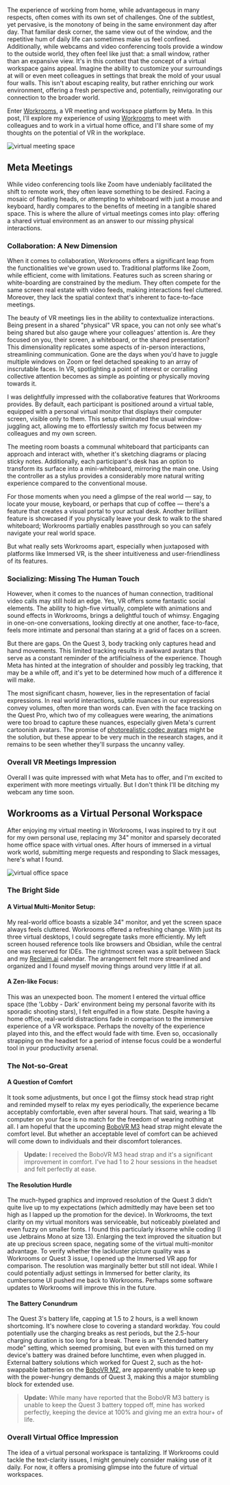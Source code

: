 ﻿The experience of working from home, while advantageous in many respects, often comes with its own set of challenges. One of the subtlest, yet pervasive, is the monotony of being in the same environment day after day. That familiar desk corner, the same view out of the window, and the repetitive hum of daily life can sometimes make us feel confined. Additionally, while webcams and video conferencing tools provide a window to the outside world, they often feel like just that: a small window, rather than an expansive view. It's in this context that the concept of a virtual workspace gains appeal. Imagine the ability to customize your surroundings at will or even meet colleagues in settings that break the mold of your usual four walls. This isn't about escaping reality, but rather enriching our work environment, offering a fresh perspective and, potentially, reinvigorating our connection to the broader world.

Enter [Workrooms](https://forwork.meta.com/ca/horizon-workrooms/), a VR meeting and workspace platform by Meta. In this post, I'll explore my experience of using [Workrooms](https://forwork.meta.com/ca/horizon-workrooms/) to meet with colleagues and to work in a virtual home office, and I'll share some of my thoughts on the potential of VR in the workplace.

![virtual meeting space](img/virtual-office.png)

## Meta Meetings

While video conferencing tools like Zoom have undeniably facilitated the shift to remote work, they often leave something to be desired. Facing a mosaic of floating heads, or attempting to whiteboard with just a mouse and keyboard, hardly compares to the benefits of meeting in a tangible shared space. This is where the allure of virtual meetings comes into play: offering a shared virtual environment as an answer to our missing physical interactions.

### Collaboration: A New Dimension
When it comes to collaboration, Workrooms offers a significant leap from the functionalities we've grown used to. Traditional platforms like Zoom, while efficient, come with limitations. Features such as screen sharing or white-boarding are constrained by the medium. They often compete for the same screen real estate with video feeds, making interactions feel cluttered. Moreover, they lack the spatial context that's inherent to face-to-face meetings.

The beauty of VR meetings lies in the ability to contextualize interactions. Being present in a shared "physical" VR space, you can not only see what's being shared but also gauge where your colleagues' attention is. Are they focused on you, their screen, a whiteboard, or the shared presentation? This dimensionality replicates some aspects of in-person interactions, streamlining communication. Gone are the days when you'd have to juggle multiple windows on Zoom or feel detached speaking to an array of inscrutable faces. In VR, spotlighting a point of interest or corralling collective attention becomes as simple as pointing or physically moving towards it.

I was delightfully impressed with the collaborative features that Workrooms provides. By default, each participant is positioned around a virtual table, equipped with a personal virtual monitor that displays their computer screen, visible only to them. This setup eliminated the usual window-juggling act, allowing me to effortlessly switch my focus between my colleagues and my own screen.

The meeting room boasts a communal whiteboard that participants can approach and interact with, whether it's sketching diagrams or placing sticky notes. Additionally, each participant's desk has an option to transform its surface into a mini-whiteboard, mirroring the main one. Using the controller as a stylus provides a considerably more natural writing experience compared to the conventional mouse.

For those moments when you need a glimpse of the real world — say, to locate your mouse, keyboard, or perhaps that cup of coffee — there's a feature that creates a visual portal to your actual desk. Another brilliant feature is showcased if you physically leave your desk to walk to the shared whiteboard; Workrooms partially enables passthrough so you can safely navigate your real world space.

But what really sets Workrooms apart, especially when juxtaposed with platforms like Immersed VR, is the sheer intuitiveness and user-friendliness of its features.

### Socializing: Missing The Human Touch
However, when it comes to the nuances of human connection, traditional video calls may still hold an edge. Yes, VR offers some fantastic social elements. The ability to high-five virtually, complete with animations and sound effects in Workrooms, brings a delightful touch of whimsy. Engaging in one-on-one conversations, looking directly at one another, face-to-face, feels more intimate and personal than staring at a grid of faces on a screen.

But there are gaps. On the Quest 3, body tracking only captures head and hand movements. This limited tracking results in awkward avatars that serve as a constant reminder of the artificialness of the experience. Though Meta has hinted at the integration of shoulder and possibly leg tracking, that may be a while off, and it's yet to be determined how much of a difference it will make.

The most significant chasm, however, lies in the representation of facial expressions. In real world interactions, subtle nuances in our expressions convey volumes, often more than words can. Even with the face tracking on the Quest Pro, which two of my colleagues were wearing, the animations were too broad to capture these nuances, especially given Meta's current cartoonish avatars. The promise of [photorealistic codec avatars](https://www.youtube.com/watch?v=EohIA7QPmmE) might be the solution, but these appear to be very much in the research stages, and it remains to be seen whether they'll surpass the uncanny valley.

### Overall VR Meetings Impression
Overall I was quite impressed with what Meta has to offer, and I'm excited to experiment with more meetings virtually. But I don't think I'll be ditching my webcam any time soon.

## Workrooms as a Virtual Personal Workspace

After enjoying my virtual meeting in Workrooms, I was inspired to try it out for my own personal use, replacing my 34" monitor and sparsely decorated home office space with virtual ones. After hours of immersed in a virtual work world, submitting merge requests and responding to Slack messages, here's what I found.

![virtual office space](img/working-in-the-metaverse.png)

### The Bright Side
#### A Virtual Multi-Monitor Setup:
My real-world office boasts a sizable 34" monitor, and yet the screen space always feels cluttered. Workrooms offered a refreshing change. With just its three virtual desktops, I could segregate tasks more efficiently. My left screen housed reference tools like browsers and Obsidian, while the central one was reserved for IDEs. The rightmost screen was a split between Slack and my [Reclaim.ai](https://reclaim.ai/) calendar. The arrangement felt more streamlined and organized and I found myself moving things around very little if at all.

#### A Zen-like Focus:
This was an unexpected boon. The moment I entered the virtual office space (the 'Lobby - Dark' environment being my personal favorite with its sporadic shooting stars), I felt engulfed in a flow state. Despite having a home office, real-world distractions fade in comparison to the immersive experience of a VR workspace. Perhaps the novelty of the experience played into this, and the effect would fade with time. Even so, occasionally strapping on the headset for a period of intense focus could be a wonderful tool in your productivity arsenal.

### The Not-so-Great
#### A Question of Comfort
It took some adjustments, but once I got the flimsy stock head strap right and reminded myself to relax my eyes periodically, the experience became acceptably comfortable, even after several hours. That said, wearing a 1lb computer on your face is no match for the freedom of wearing nothing at all. I am hopeful that the upcoming [BoboVR M3](https://www.bobovr.com/products/bobovr-m3-pro) head strap might elevate the comfort level. But whether an acceptable level of comfort can be achieved will come down to individuals and their discomfort tolerances.

> **Update:**
> I received the BoboVR M3 head strap and it's a significant improvement in comfort. I've had 1 to 2 hour sessions
> in the headset and felt perfectly at ease.

#### The Resolution Hurdle
The much-hyped graphics and improved resolution of the Quest 3 didn't quite live up to my expectations (which admittedly may have been set too high as I lapped up the promotion for the device). In Workrooms, the text clarity on my virtual monitors was serviceable, but noticeably pixelated and even fuzzy on smaller fonts. I found this particularly irksome while coding (I use Jetbrains Mono at size 13). Enlarging the text improved the situation but ate up precious screen space, negating some of the virtual multi-monitor advantage. To verify whether the lackluster picture quality was a Workrooms or Quest 3 issue, I opened up the Immersed VR app for comparison. The resolution was marginally better but still not ideal. While I could potentially adjust settings in Immersed for better clarity, its cumbersome UI pushed me back to Workrooms. Perhaps some software updates to Workrooms will improve this in the future.

#### The Battery Conundrum
The Quest 3's battery life, capping at 1.5 to 2 hours, is a well known shortcoming. It's nowhere close to covering a standard workday. You could potentially use the charging breaks as rest periods, but the 2.5-hour charging duration is too long for a break. There is an "Extended battery mode" setting, which seemed promising, but even with this turned on my device's battery was drained before lunchtime, even when plugged in. External battery solutions which worked for Quest 2, such as the hot-swappable batteries on the [BoboVR M2](https://www.bobovr.com/products/bobovr-m2-pro), are apparently unable to keep up with the power-hungry demands of Quest 3, making this a major stumbling block for extended use.

> **Update:**
> While many have reported that the BoboVR M3 battery is unable to keep the Quest 3 battery topped off, mine has worked 
> perfectly, keeping the device at 100% and giving me an extra hour+ of life. 

### Overall Virtual Office Impression
The idea of a virtual personal workspace is tantalizing. If Workrooms could tackle the text-clarity issues, I might genuinely consider making use of it daily. For now, it offers a promising glimpse into the future of virtual workspaces.

